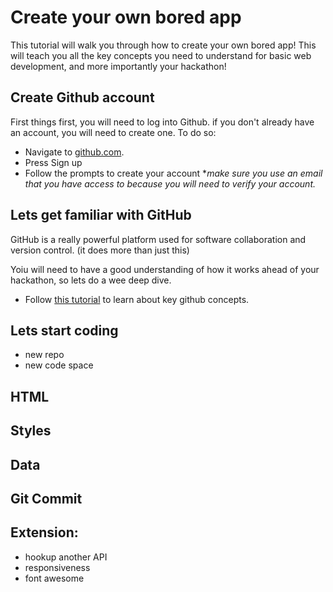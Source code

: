 # Create your own bored app
This tutorial will walk you through how to create your own bored app!
This will teach you all the key concepts you need to understand for basic web development, and more importantly your hackathon!

## Create Github account 
First things first, you will need to log into Github. if you don't already have an account, you will need to create one. To do so:

- Navigate to [github.com](https://github.com/). 
- Press Sign up
- Follow the prompts to create your account **make sure you use an email that you have access to because you will need to verify your account.*

## Lets get familiar with GitHub

GitHub is a really powerful platform used for software collaboration and version control. (it does more than just this)

Yoiu will need to have a good understanding of how it works ahead of your hackathon, so lets do a wee deep dive.

- Follow [this tutorial](https://docs.github.com/en/get-started/start-your-journey/hello-world) to learn about key github concepts.


## Lets start coding 
- new repo
- new code space

## HTML

## Styles

## Data

## Git Commit


## Extension:
- hookup another API
- responsiveness
- font awesome